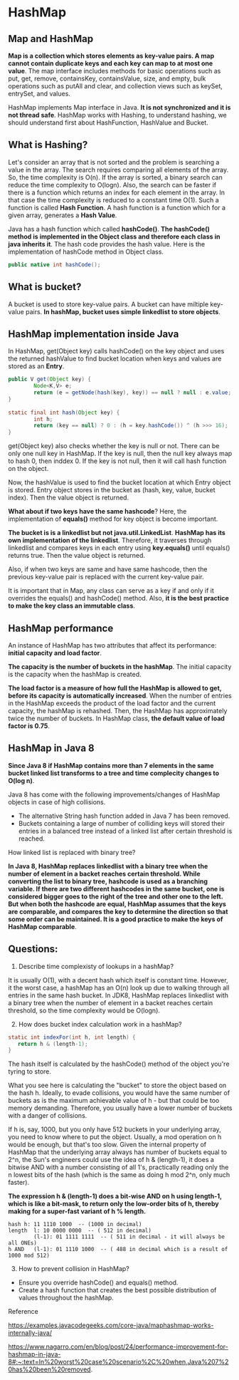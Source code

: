 # HashMap  

## Map and HashMap

**Map is a collection which stores elements as key-value pairs. A map cannot contain duplicate keys and each key can map to at most one value**. The map interface includes methods for basic operations such as put, get, remove, containsKey, containsValue, size, and empty, bulk operations such as putAll and clear, and collection views such as keySet, entrySet, and values.

HashMap implements Map interface in Java. **It is not synchronized and it is not thread safe**. HashMap works with Hashing, to understand hashing, we should understand first about HashFunction, HashValue and Bucket.

## What is Hashing?

Let's consider an array that is not sorted and the problem is searching a value in the array. The search requires comparing all elements of the array. So, the time complexity is O(n). If the array is sorted, a binary search can reduce the time complexity to O(logn). Also, the search can be faster if there is a function which returns an index for each element in the array. In that case the time complexity is reduced to a constant time O(1). Such a function is called **Hash Function**. A hash function is a function which for a given array, generates a **Hash Value**.

Java has a hash function which called **hashCode()**. **The hashCode() method is implemented in the Object class and therefore each class in java inherits it**. The hash code provides the hash value. Here is the implementation of hashCode method in Object class.

```java
public native int hashCode();
```

## What is bucket?

A bucket is used to store key-value pairs. A bucket can have miltiple key-value pairs. **In hashMap, bucket uses simple linkedlist to store objects**.

## HashMap implementation inside Java

In HashMap, get(Object key) calls hashCode() on the key object and uses the returned hashValue to find bucket location when keys and values are stored as an **Entry**.

```java
public V get(Object key) {
        Node<K,V> e;
        return (e = getNode(hash(key), key)) == null ? null : e.value;
}
 
static final int hash(Object key) {
        int h;
        return (key == null) ? 0 : (h = key.hashCode()) ^ (h >>> 16);
}
```

get(Object key) also checks whether the key is null or not. There can be only one null key in HashMap. If the key is null, then the null key always map to hash 0, then inddex 0. If the key is not null, then it will call hash function on the object.

Now, the hashValue is used to find the bucket location at which Entry object is stored. Entry object stores in the bucket as (hash, key, value, bucket index). Then the value object is returned.

**What about if two keys have the same hashcode**? Here, the implementation of **equals()** method for key object is become important.

**The bucket is is a linkedlist but not java.util.LinkedList**. **HashMap has its own implementation of the linkedlist**. Therefore, it traverses through linkedlist and compares keys in each entry using **key.equals()** until equals() returns true. Then the value object is returned.

Also, if when two keys are same and have same hashcode, then the previous key-value pair is replaced with the current key-value pair.

It is important that in Map, any class can serve as a key if and only if it overrides the equals() and hashCode() method. Also, **it is the best practice to make the key class an immutable class**.

##  HashMap performance

An instance of HashMap has two attributes that affect its performance: **initial capacity and load factor**.

**The capacity is the number of buckets in the hashMap**. The initial capacity is the capacity when the hashMap is created.

**The load factor is a measure of how full the HashMap is allowed to get, before its capacity is automatically increased**. When the number of entries in the HashMap exceeds the product of the load factor and the current capacity, the hashMap is rehashed. Then, the HashMap has approximately twice the number of buckets. In HashMap class, **the default value of load factor is 0.75**.

## HashMap in Java 8

**Since Java 8 if HashMap contains more than 7 elements in the same bucket linked list transforms to a tree and time complecity changes to O(log n)**.

Java 8 has come with the following improvements/changes of HashMap objects in case of high collisions.

* The alternative String hash function added in Java 7 has been removed.
* Buckets containing a large of number of colliding keys will stored their entries in a balanced tree instead of a linked list after certain threshold is reached.

How linked list is replaced with binary tree?

**In Java 8, HashMap replaces linkedlist with a binary tree when the number of element in a backet reaches certain threshold. While converting the list to binary tree, hashcode is used as a branching variable. If there are two different hashcodes in the same bucket, one is considered bigger goes to the right of the tree and other one to the left. But when both the hashcode are equal, HashMap assumes that the keys are comparable, and compares the key to determine the direction so that some order can be maintained. It is a good practice to make the keys of HashMap comparable**.

## Questions:

1. Describe time complexisty of lookups in a hashMap?

It is usually O(1), with a decent hash which itself is constant time. However, it the worst case, a hashMap has an O(n) look up due to walking through all entries in the same hash bucket. In JDK8, HashMap replaces linkedlist with a binary tree when the number of element in a backet reaches certain threshold, so the time complexity would be O(logn).

2. How does bucket index calculation work in a hashMap?

```java
static int indexFor(int h, int length) {
   return h & (length-1);
}
```

The hash itself is calculated by the hashCode() method of the object you're tyring to store.

What you see here is calculating the "bucket" to store the object based on the hash h. Ideally, to evade collisions, you would have the same number of buckets as is the maximum achievable value of h - but that could be too memory demanding. Therefore, you usually have a lower number of buckets with a danger of collisions.

If h is, say, 1000, but you only have 512 buckets in your underlying array, you need to know where to put the object. Usually, a mod operation on h would be enough, but that's too slow. Given the internal property of HashMap that the underlying array always has number of buckets equal to 2^n, the Sun's engineers could use the idea of h & (length-1), it does a bitwise AND with a number consisting of all 1's, practically reading only the n lowest bits of the hash (which is the same as doing h mod 2^n, only much faster).

**The expression h & (length-1) does a bit-wise AND on h using length-1, which is like a bit-mask, to return only the low-order bits of h, thereby making for a super-fast variant of h % length.**

```
hash h: 11 1110 1000  -- (1000 in decimal)
length  l: 10 0000 0000  -- ( 512 in decimal)
        (l-1): 01 1111 1111  -- ( 511 in decimal - it will always be all ONEs)
h AND   (l-1): 01 1110 1000  -- ( 488 in decimal which is a result of 1000 mod 512)
```

3. How to prevent collision in HashMap?

* Ensure you override hashCode() and equals() method.
* Create a hash function that creates the best possible distribution of values throughout the hashMap.


Reference

https://examples.javacodegeeks.com/core-java/maphashmap-works-internally-java/

https://www.nagarro.com/en/blog/post/24/performance-improvement-for-hashmap-in-java-8#:~:text=In%20worst%20case%20scenario%2C%20when,Java%207%20has%20been%20removed.